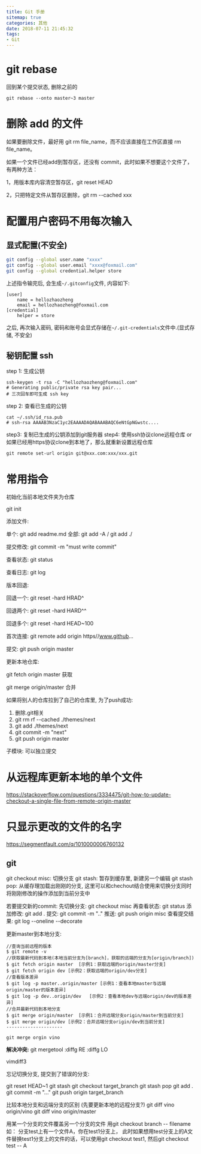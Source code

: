 ```yaml
---
title: Git 手册
sitemap: true
categories: 其他
date: 2018-07-11 21:45:32
tags:
- Git
---
```


# git rebase

回到某个提交状态, 删除之前的
```
git rebase --onto master~3 master
```

# 删除 add 的文件

如果要删除文件，最好用 git rm file_name，而不应该直接在工作区直接 rm file_name。

如果一个文件已经add到暂存区，还没有 commit，此时如果不想要这个文件了，有两种方法：

1，用版本库内容清空暂存区，git reset HEAD

2，只把特定文件从暂存区删除，git rm --cached xxx

# 配置用户密码不用每次输入

## 显式配置(不安全)
```sh
git config --global user.name "xxxx"
git config --global user.email "xxxx@foxmail.com"
git config --global credential.helper store
```
上述指令输完后, 会生成`~/.gitconfig`文件, 内容如下:
```
[user]
	name = hellozhaozheng
	email = hellozhaozheng@foxmail.com
[credential]
	helper = store
```
之后, 再次输入密码, 密码和账号会显式存储在`~/.git-credentials`文件中.(显式存储, 不安全)

## 秘钥配置 ssh

step 1: 生成公钥
```
ssh-keygen -t rsa -C "hellozhaozheng@foxmail.com"
# Generating public/private rsa key pair...
# 三次回车即可生成 ssh key
```
step 2: 查看已生成的公钥
```
cat ~/.ssh/id_rsa.pub
# ssh-rsa AAAAB3NzaC1yc2EAAAADAQABAAABAQC6eNtGpNGwstc....
```
step3: 复制已生成的公钥添加到git服务器
step4: 使用ssh协议clone远程仓库 or 如果已经用https协议clone到本地了，那么就重新设置远程仓库
```
git remote set-url origin git@xxx.com:xxx/xxx.git
```


# 常用指令
初始化当前本地文件夹为仓库

git init

添加文件:

单个: git add readme.md
全部: git add -A  / git add ./

提交修改: git commit -m "must write commit"

查看状态: git status

查看日志: git log

版本回退:

回退一个: git reset -hard HRAD^

回退两个: git reset -hard HARD^^

回退多个: git reset -hard HEAD~100

首次连接: git remote add origin https//www.github...

提交: git push origin master


更新本地仓库:

git fetch origin master  获取

git merge origin/master  合并




如果将别人的仓库拉到了自己的仓库里,  为了push成功:

1. 删除.git相关
2. git rm rf --cached ./themes/next
3. git add ./themes/next
4. git commit -m "next"
5. git push origin master

子模块: 可以独立提交


# 从远程库更新本地的单个文件

https://stackoverflow.com/questions/3334475/git-how-to-update-checkout-a-single-file-from-remote-origin-master

# 只显示更改的文件的名字

https://segmentfault.com/q/1010000006760132

## git
git checkout misc: 切换分支
git stash: 暂存到缓存里, 新建另一个编辑
git stash pop: 从缓存理加载出刚刚的分支, 这里可以和chechout结合使用来切换分支同时将刚刚修改的操作添加到当前分支中

若要提交新的commit:
先切换分支: git checkout misc
再查看状态: git status
添加修改: git add .
提交: git commit -m ".."
推送: git push origin misc
查看提交结果: git log --oneline --decorate

更新master到本地分支:
```
//查询当前远程的版本
$ git remote -v
//获取最新代码到本地(本地当前分支为[branch]，获取的远端的分支为[origin/branch])
$ git fetch origin master  [示例1：获取远端的origin/master分支]
$ git fetch origin dev [示例2：获取远端的origin/dev分支]
//查看版本差异
$ git log -p master..origin/master [示例1：查看本地master与远端origin/master的版本差异]
$ git log -p dev..origin/dev   [示例2：查看本地dev与远端origin/dev的版本差异]
//合并最新代码到本地分支
$ git merge origin/master  [示例1：合并远端分支origin/master到当前分支]
$ git merge origin/dev [示例2：合并远端分支origin/dev到当前分支]
---------------------

git merge orgin vino
```



**解决冲突:**
git mergetool
:diffg RE
:diffg LO

vimdiff3


忘记切换分支, 提交到了错误的分支:

git reset HEAD~1
git stash
git checkout target_branch
git stash pop
git add .
git commit -m "..."
git push origin target_branch


比较本地分支和远端分支的区别
(先要更新本地的远程分支?)
git diff vino origin/vino
git diff vino origin/master

用某一个分支的文件覆盖另一个分支的文件
用git checkout branch -- filename
如： 分支test上有一个文件A，你在test1分支上， 此时如果想用test分支上的A文件替换test1分支上的文件的话，可以使用git checkout test1, 然后git checkout test -- A
